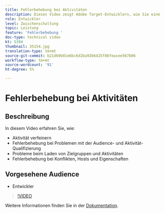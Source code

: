 ```yaml
---
title: Fehlerbehebung bei Aktivitäten
description: Dieses Video zeigt Adobe Target-Entwicklern, wie Sie eine Aktivität verfeinern, Probleme mit der Audience- und Aktivität-Qualifizierung beheben, Probleme beim Laden von Zielgruppen und Aktivitäten-Inhalten debuggen und Konflikte, Hosts und Eigenschaften beheben können.
role: Entwickler
level: Zwischenschaltung
topic: Leistung
feature: 'Fehlerbehebung '
doc-type: technical video
kt: 5394
thumbnail: 35154.jpg
translation-type: tm+mt
source-git-commit: b21d69b01e6bc6d2ba93b6425f86feacee567b06
workflow-type: tm+mt
source-wordcount: '91'
ht-degree: 5%

---
```



# Fehlerbehebung bei Aktivitäten

## Beschreibung

In diesem Video erfahren Sie, wie:

* Aktivität verfeinern
* Fehlerbehebung bei Problemen mit der Audience- und Aktivität-Qualifizierung
* Probleme beim Laden von Zielgruppen und Aktivitäten
* Fehlerbehebung bei Konflikten, Hosts und Eigenschaften

## Vorgesehene Audience

* Entwickler

>[!VIDEO](https://video.tv.adobe.com/v/35154/?quality=12)

Weitere Informationen finden Sie in der [Dokumentation](https://docs.adobe.com/content/help/en/target/using/troubleshoot/troubleshooting-target.html).
